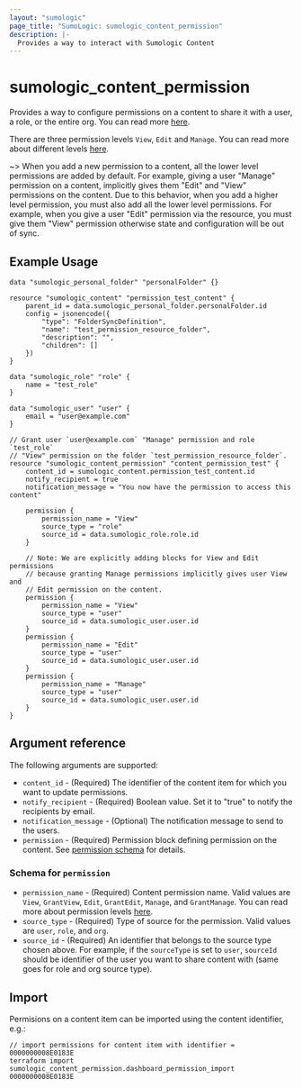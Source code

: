 ```yaml
---
layout: "sumologic"
page_title: "SumoLogic: sumologic_content_permission"
description: |-
  Provides a way to interact with Sumologic Content
---
```


# sumologic_content_permission
Provides a way to configure permissions on a content to share it with a user, a role, or the entire
org. You can read more [here](https://help.sumologic.com/Manage/Content_Sharing/Share-Content).

There are three permission levels `View`, `Edit` and `Manage`. You can read more about different
levels [here](https://help.sumologic.com/Manage/Content_Sharing/Share-Content#available-permission-levels).

~> When you add a new permission to a content, all the lower level permissions are added by default.
For example, giving a user "Manage" permission on a content, implicitly gives them "Edit" and "View"
permissions on the content. Due to this behavior, when you add a higher level permission, you must
also add all the lower level permissions. For example, when you give a user "Edit" permission via
the resource, you must give them "View" permission otherwise state and configuration will be out
of sync.


## Example Usage
```hcl
data "sumologic_personal_folder" "personalFolder" {}

resource "sumologic_content" "permission_test_content" {
	parent_id = data.sumologic_personal_folder.personalFolder.id
	config = jsonencode({
		"type": "FolderSyncDefinition",
		"name": "test_permission_resource_folder",
		"description": "",
		"children": []
	})
}

data "sumologic_role" "role" {
	name = "test_role"
}

data "sumologic_user" "user" {
	email = "user@example.com"
}

// Grant user `user@example.com` "Manage" permission and role `test_role`
// "View" permission on the folder `test_permission_resource_folder`.
resource "sumologic_content_permission" "content_permission_test" {
	content_id = sumologic_content.permission_test_content.id
	notify_recipient = true
	notification_message = "You now have the permission to access this content"

	permission {
		permission_name = "View"
		source_type = "role"
		source_id = data.sumologic_role.role.id
	}

	// Note: We are explicitly adding blocks for View and Edit permissions
	// because granting Manage permissions implicitly gives user View and
	// Edit permission on the content.
	permission {
		permission_name = "View"
		source_type = "user"
		source_id = data.sumologic_user.user.id
	}
	permission {
		permission_name = "Edit"
		source_type = "user"
		source_id = data.sumologic_user.user.id
	}
	permission {
		permission_name = "Manage"
		source_type = "user"
		source_id = data.sumologic_user.user.id
	}
}
```

## Argument reference

The following arguments are supported:

- `content_id` - (Required) The identifier of the content item for which you want to update
permissions.
- `notify_recipient` - (Required) Boolean value. Set it to "true" to notify the recipients by email.
- `notification_message` - (Optional) The notification message to send to the users.
- `permission` - (Required) Permission block defining permission on the content. See
[permission schema](#schema-for-permission) for details.

### Schema for `permission`
- `permission_name` - (Required) Content permission name. Valid values are `View`, `GrantView`,
`Edit`, `GrantEdit`, `Manage`, and `GrantManage`. You can read more about permission levels
[here](https://help.sumologic.com/Manage/Content_Sharing/Share-Content#available-permission-levels).
- `source_type` - (Required) Type of source for the permission. Valid values are `user`, `role`,
and `org`.
- `source_id` - (Required) An identifier that belongs to the source type chosen above. For example,
if the `sourceType` is set to `user`, `sourceId` should be identifier of the user you want to share
content with (same goes for role and org source type).

## Import
Permisions on a content item can be imported using the content identifier, e.g.:
```hcl
// import permissions for content item with identifier = 0000000008E0183E
terraform import sumologic_content_permission.dashboard_permission_import 0000000008E0183E
```
